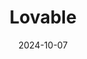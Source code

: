 ---  
layout: startup_page  
title: "Lovable"  
id: "lovable.dev"  
permalink: "/lovablelovable.dev10072024/"  
website: "https://lovable.dev/"  
funding_round: "Pre-Seed"  
funding_amount: "$7.5M"  
investors: "Hummingbird VC, byFounders VC, Deepmind angel operators, Mattias Miksche, Bjarke Klinge Staun, Siavash Ghorbani Voi, Fredrik Hjelm, Stefan Lindeberg"  
about: "Lovable creates GPT Engineer, a platform that enables anyone to build software by translating feature descriptions into production-ready code. It uses multiple large language models with vision capabilities to generate, debug, and maintain applications autonomously, bridging the gap between idea and functional application for both technical and non-technical users."  
markets: "AI, Software Development, Developer Platform, Developer Tools, Software"  
hq: "Stockholm, Stockholms Lan, Sweden"  
founded_year: "2023"  
linkedin: "https://www.linkedin.com/company/lovable-dev"  
twitter: "https://x.com/lovable_dev"  
instagram: ""  
facebook: ""  
crunchbase: "https://www.crunchbase.com/organization/lovable-803a"  
pitchbook: "https://pitchbook.com/profiles/company/600908-32"  

date_display: "07-Oct-2024"  
date: "2024-10-07"

# SEO Optimization  
meta_title: "Lovable - Pre-Seed Funding ($7.5M)"  
meta_description: "Lovable, Lovable creates GPT Engineer, a platform that enables anyone to build software by translating feature descriptions into production-ready code. It uses..."  
meta_keywords: "Lovable, AI, Software Development, Developer Platform, Developer Tools, Software, Pre-Seed funding"  
canonical_url: "https://startup.projectstartups.com/lovablelovable.dev10072024/"  
---